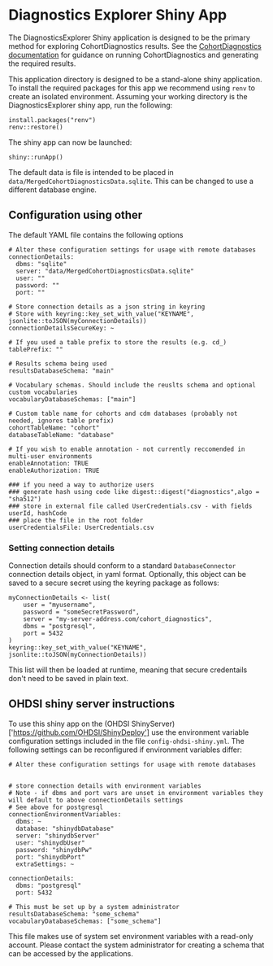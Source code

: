 # Diagnostics Explorer Shiny App
The DiagnosticsExplorer Shiny application is designed to be the primary method for exploring CohortDiagnostics results.
See the [CohortDiagnostics documentation](https://ohdsi.github.io/CohortDiagnostics/index.html) for guidance on running CohortDiagnostics and generating the required results.

This application directory is designed to be a stand-alone shiny application.
To install the required packages for this app we recommend using `renv` to create an isolated environment. 
Assuming your working directory is the DiagnosticsExplorer shiny app, run the following:

```{r}
install.packages("renv")
renv::restore()
```

The shiny app can now be launched:

```
shiny::runApp()
```

The default data is file is intended to be placed in `data/MergedCohortDiagnosticsData.sqlite`.
This can be changed to use a different database engine.

## Configuration using other 
The default YAML file contains the following options
```{yaml}
# Alter these configuration settings for usage with remote databases
connectionDetails:
  dbms: "sqlite"
  server: "data/MergedCohortDiagnosticsData.sqlite"
  user: ""
  password: ""
  port: ""

# Store connection details as a json string in keyring
# Store with keyring::key_set_with_value("KEYNAME", jsonlite::toJSON(myConnectionDetails))
connectionDetailsSecureKey: ~

# If you used a table prefix to store the results (e.g. cd_)
tablePrefix: ""

# Results schema being used
resultsDatabaseSchema: "main"

# Vocabulary schemas. Should include the reuslts schema and optional custom vocabularies
vocabularyDatabaseSchemas: ["main"]

# Custom table name for cohorts and cdm databases (probably not needed, ignores table prefix)
cohortTableName: "cohort"
databaseTableName: "database"

# If you wish to enable annotation - not currently reccomended in multi-user environments
enableAnnotation: TRUE
enableAuthorization: TRUE

### if you need a way to authorize users
### generate hash using code like digest::digest("diagnostics",algo = "sha512")
### store in external file called UserCredentials.csv - with fields userId, hashCode
### place the file in the root folder
userCredentialsFile: UserCredentials.csv
```

### Setting connection details

Connection details should conform to a standard `DatabaseConnector` connection details object, in yaml format.
Optionally, this object can be saved to a secure secret using the keyring package as follows:

```{r}
myConnectionDetails <- list(
    user = "myusername",
    password = "someSecretPassword",
    server = "my-server-address.com/cohort_diagnostics",
    dbms = "postgresql",
    port = 5432
)
keyring::key_set_with_value("KEYNAME", jsonlite::toJSON(myConnectionDetails))
```

This list will then be loaded at runtime, meaning that secure credentails don't need to be saved in plain
text.

## OHDSI shiny server instructions
To use this shiny app on the (OHDSI ShinyServer)['https://github.com/OHDSI/ShinyDeploy'] use the environment variable
configuration settings included in the file `config-ohdsi-shiny.yml`.
The following settings can be reconfigured if environment variables differ:

```{yaml}
# Alter these configuration settings for usage with remote databases


# store connection details with environment variables
# Note - if dbms and port vars are unset in environment variables they will default to above connectionDetails settings
# See above for postgresql 
connectionEnvironmentVariables:
  dbms: ~
  database: "shinydbDatabase"
  server: "shinydbServer"
  user: "shinydbUser"
  password: "shinydbPw"
  port: "shinydbPort"
  extraSettings: ~

connectionDetails:
  dbms: "postgresql"
  port: 5432

# This must be set up by a system administrator
resultsDatabaseSchema: "some_schema"
vocabularyDatabaseSchemas: ["some_schema"]
```


This file makes use of system set environment variables with a read-only account.
Please contact the system administrator for creating a schema that can be accessed by the applications.